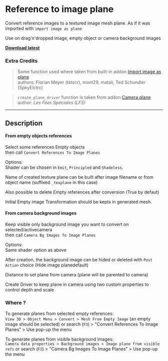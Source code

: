 # Reference to image plane

Convert reference images to a textured image mesh plane.
As if it was imported with `import image as plane`

Use on drag'n'dropped image, empty object or camera background images

**[Download latest](https://github.com/Pullusb/ref_to_image_plane/archive/refs/heads/main.zip)**


### Extra Credits  
>Some function used where taken from built-in addon [Import image as plane](https://github.com/sobotka/blender-addons/blob/master/io_import_images_as_planes.py)  
> authors: Florian Meyer (tstscr), mont29, matali, Ted Schundler (SpkyElctrc)

> `create_plane_driver` function is taken from addon [Camera plane](https://gitlab.com/lfs.coop/blender/camera-plane)  
> author: _Les Fées Spéciales (LFS)_
---  

## Description

#### From empty objects references

Select some references Empty objects  
then call `Convert References To Image Planes`


Options:  
Shader can be chosen in `Emit`, `Principled` and `Shadeless`.  

Name of created texture plane can be built after image filename or from object name (suffixed `_texplane` in this case)

Also possible to delete Empty references after conversion (True by defaut)

Initial Empty image Transformation should be kepts in generated mesh.

#### From camera background images

Keep visible only background image you want to convert on selected/activecamera  
then call `Camera Bg Images To Image Planes`

Options:  
Same shader option as above

After creation, the background image can be hided or deleted with `Post Action` choice (Hide image planedefault)

Distance to set plane from camera (plane will be parented to camera)

Create Driver to keep plane in camera using two custom properties to control depth and scale

### Where ?

To generate planes from selected empty references:  
`View 3D > Object Menu > Convert > Mesh From Empty Image` (an empty image should be selected)
or search (`F3`) > "Convert References To Image Planes" > Use pop-up the menu

To generate planes from visible background images:  
`Camera data properties > Background images > Image plane from visible refs`
or search (`F3`) > "Camera Bg Images To Image Planes" > Use pop-up the menu
